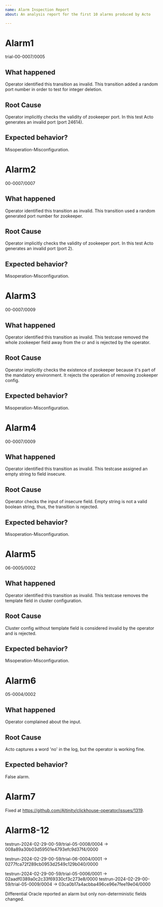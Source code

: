 ```yaml
---
name: Alarm Inspection Report
about: An analysis report for the first 10 alarms produced by Acto

---
```

# Alarm1
trial-00-0007/0005
## What happened
Operator identified this transition as invalid. This transition added a random port number in order to test for integer deletion.

## Root Cause
Operator implicitly checks the validity of zookeeper port. In this test Acto generates an invalid port (port 24614).

## Expected behavior?
Misoperation-Misconfiguration. 

# Alarm2
00-0007/0007

## What happened
Operator identified this transition as invalid. This transition used a random generated port number for zookeeper.

## Root Cause
Operator implicitly checks the validity of zookeeper port. In this test Acto generates an invalid port (port 2).

## Expected behavior?
Misoperation-Misconfiguration.

# Alarm3
00-0007/0009

## What happened
Operator identified this transition as invalid. This testcase removed the whole zookeeper field away from the cr and is rejected by the operator.

## Root Cause
Operator implicitly checks the existence of zookeeper because it's part of the mandatory environment. It rejects the operation of removing zookeeper config.

## Expected behavior?
Misoperation-Misconfiguration.

# Alarm4
00-0007/0009

## What happened
Operator identified this transition as invalid. This testcase assigned an empty string to field insecure.

## Root Cause
Operator checks the input of insecure field. Empty string is not a valid boolean string, thus, the transition is rejected.

## Expected behavior?
Misoperation-Misconfiguration.

# Alarm5
06-0005/0002

## What happened
Operator identified this transition as invalid. This testcase removes the template field in cluster configuration.

## Root Cause
Cluster config without template field is considered invalid by the operator and is rejected.

## Expected behavior?
Misoperation-Misconfiguration.

# Alarm6
05-0004/0002
## What happened
Operator complained about the input.

## Root Cause
Acto captures a word 'no' in the log, but the operator is working fine.

## Expected behavior?
False alarm.


# Alarm7
Fixed at https://github.com/Altinity/clickhouse-operator/issues/1319.

# Alarm8-12
testrun-2024-02-29-00-59/trial-05-0008/0004 -> 008a89a30b03d59501e4793efc9d37f4/0000

testrun-2024-02-29-00-59/trial-06-0004/0001 -> 0277fca72f289cb0953d2549c129b040/0000

testrun-2024-02-29-00-59/trial-05-0006/0001 -> 02aadf0389a0c2c33f69330cf3c273e8/0000
testrun-2024-02-29-00-59/trial-05-0009/0004 -> 03ca0b17a4acbba496ce96e7fee19e04/0000

Differential Oracle reported an alarm but only non-deterministic fields changed.